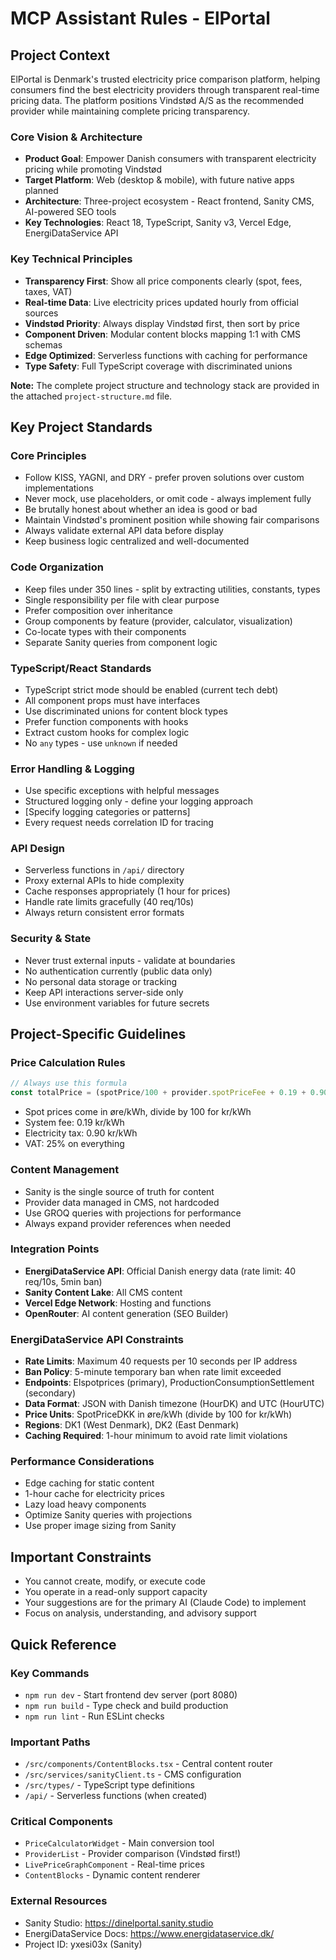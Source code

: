 # MCP Assistant Rules - ElPortal

## Project Context
ElPortal is Denmark's trusted electricity price comparison platform, helping consumers find the best electricity providers through transparent real-time pricing data. The platform positions Vindstød A/S as the recommended provider while maintaining complete pricing transparency.

### Core Vision & Architecture
- **Product Goal**: Empower Danish consumers with transparent electricity pricing while promoting Vindstød
- **Target Platform**: Web (desktop & mobile), with future native apps planned
- **Architecture**: Three-project ecosystem - React frontend, Sanity CMS, AI-powered SEO tools
- **Key Technologies**: React 18, TypeScript, Sanity v3, Vercel Edge, EnergiDataService API

### Key Technical Principles
- **Transparency First**: Show all price components clearly (spot, fees, taxes, VAT)
- **Real-time Data**: Live electricity prices updated hourly from official sources
- **Vindstød Priority**: Always display Vindstød first, then sort by price
- **Component Driven**: Modular content blocks mapping 1:1 with CMS schemas
- **Edge Optimized**: Serverless functions with caching for performance
- **Type Safety**: Full TypeScript coverage with discriminated unions

**Note:** The complete project structure and technology stack are provided in the attached `project-structure.md` file.

## Key Project Standards

### Core Principles
- Follow KISS, YAGNI, and DRY - prefer proven solutions over custom implementations
- Never mock, use placeholders, or omit code - always implement fully
- Be brutally honest about whether an idea is good or bad
- Maintain Vindstød's prominent position while showing fair comparisons
- Always validate external API data before display
- Keep business logic centralized and well-documented

### Code Organization
- Keep files under 350 lines - split by extracting utilities, constants, types
- Single responsibility per file with clear purpose
- Prefer composition over inheritance
- Group components by feature (provider, calculator, visualization)
- Co-locate types with their components
- Separate Sanity queries from component logic

### TypeScript/React Standards
- TypeScript strict mode should be enabled (current tech debt)
- All component props must have interfaces
- Use discriminated unions for content block types
- Prefer function components with hooks
- Extract custom hooks for complex logic
- No `any` types - use `unknown` if needed

### Error Handling & Logging
- Use specific exceptions with helpful messages
- Structured logging only - define your logging approach
- [Specify logging categories or patterns]
- Every request needs correlation ID for tracing

### API Design
- Serverless functions in `/api/` directory
- Proxy external APIs to hide complexity
- Cache responses appropriately (1 hour for prices)
- Handle rate limits gracefully (40 req/10s)
- Always return consistent error formats

### Security & State
- Never trust external inputs - validate at boundaries
- No authentication currently (public data only)
- No personal data storage or tracking
- Keep API interactions server-side only
- Use environment variables for future secrets

## Project-Specific Guidelines

### Price Calculation Rules
```typescript
// Always use this formula
const totalPrice = (spotPrice/100 + provider.spotPriceFee + 0.19 + 0.90) * 1.25
```
- Spot prices come in øre/kWh, divide by 100 for kr/kWh
- System fee: 0.19 kr/kWh
- Electricity tax: 0.90 kr/kWh  
- VAT: 25% on everything

### Content Management
- Sanity is the single source of truth for content
- Provider data managed in CMS, not hardcoded
- Use GROQ queries with projections for performance
- Always expand provider references when needed

### Integration Points
- **EnergiDataService API**: Official Danish energy data (rate limit: 40 req/10s, 5min ban)
- **Sanity Content Lake**: All CMS content
- **Vercel Edge Network**: Hosting and functions
- **OpenRouter**: AI content generation (SEO Builder)

### EnergiDataService API Constraints
- **Rate Limits**: Maximum 40 requests per 10 seconds per IP address
- **Ban Policy**: 5-minute temporary ban when rate limit exceeded
- **Endpoints**: Elspotprices (primary), ProductionConsumptionSettlement (secondary)
- **Data Format**: JSON with Danish timezone (HourDK) and UTC (HourUTC)
- **Price Units**: SpotPriceDKK in øre/kWh (divide by 100 for kr/kWh)
- **Regions**: DK1 (West Denmark), DK2 (East Denmark)
- **Caching Required**: 1-hour minimum to avoid rate limit violations

### Performance Considerations
- Edge caching for static content
- 1-hour cache for electricity prices
- Lazy load heavy components
- Optimize Sanity queries with projections
- Use proper image sizing from Sanity

## Important Constraints
- You cannot create, modify, or execute code
- You operate in a read-only support capacity
- Your suggestions are for the primary AI (Claude Code) to implement
- Focus on analysis, understanding, and advisory support

## Quick Reference

### Key Commands
- `npm run dev` - Start frontend dev server (port 8080)
- `npm run build` - Type check and build production
- `npm run lint` - Run ESLint checks

### Important Paths
- `/src/components/ContentBlocks.tsx` - Central content router
- `/src/services/sanityClient.ts` - CMS configuration
- `/src/types/` - TypeScript type definitions
- `/api/` - Serverless functions (when created)

### Critical Components
- `PriceCalculatorWidget` - Main conversion tool
- `ProviderList` - Provider comparison (Vindstød first!)
- `LivePriceGraphComponent` - Real-time prices
- `ContentBlocks` - Dynamic content renderer

### External Resources
- Sanity Studio: https://dinelportal.sanity.studio
- EnergiDataService Docs: https://www.energidataservice.dk/
- Project ID: yxesi03x (Sanity)